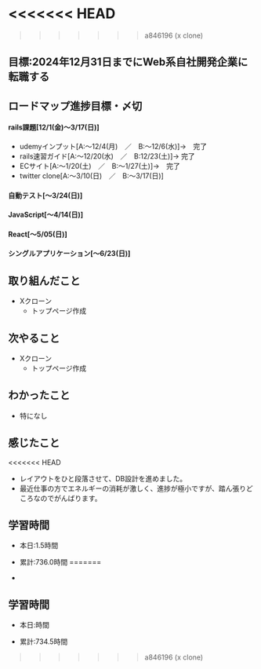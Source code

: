 <<<<<<< HEAD
=======

>>>>>>> a846196 (x clone)
## 目標:2024年12月31日までにWeb系自社開発企業に転職する

## ロードマップ進捗目標・〆切
#### rails課題[12/1(金)～3/17(日)]
* udemyインプット[A:～12/4(月)　／　B:～12/6(水)]→　完了
* rails速習ガイド[A:～12/20(水)　／　B:12/23(土)]→  完了
* ECサイト[A:～1/20(土)　／　B:～1/27(土)]→　完了
* twitter clone[A:～3/10(日)　／　B:～3/17(日)]

#### 自動テスト[～3/24(日)]
#### JavaScript[～4/14(日)]
#### React[～5/05(日)]
#### シングルアプリケーション[～6/23(日)]


## 取り組んだこと
- Xクローン
  - トップページ作成


## 次やること
- Xクローン
  - トップページ作成
  
## わかったこと
* 特になし


## 感じたこと
<<<<<<< HEAD
* レイアウトをひと段落させて、DB設計を進めました。
* 最近仕事の方でエネルギーの消耗が激しく、進捗が極小ですが、踏ん張りどころなのでがんばります。

## 学習時間
- 本日:1.5時間

- 累計:736.0時間
=======
* 

## 学習時間
- 本日:時間

- 累計:734.5時間
>>>>>>> a846196 (x clone)
